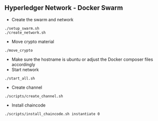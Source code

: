 ## Hyperledger Network - Docker Swarm

- Create the swarm and network
```
./setup_swarm.sh
./create_network.sh
```

- Move crypto material
```
./move_crypto
```
- Make sure the hostname is ubuntu or adjust the Docker composer files accordingly
- Start network
```
./start_all.sh
```

- Create channel
```
./scripts/create_channel.sh
```

- Install chaincode
```
./scripts/install_chaincode.sh instantiate 0
```

